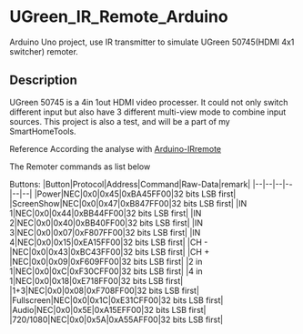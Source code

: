 # UGreen_IR_Remote_Arduino
Arduino Uno project, use IR transmitter to simulate UGreen 50745(HDMI 4x1 switcher) remoter.

## Description
UGreen 50745 is a 4in 1out HDMI video processer. It could not only switch different input but also have 3 different multi-view mode to combine input sources.
This project is also a test, and will be a part of my SmartHomeTools.

Reference
According the analyse with [Arduino-IRremote](https://github.com/Arduino-IRremote/Arduino-IRremote)

The Remoter commands as list below

Buttons: 
|Button|Protocol|Address|Command|Raw-Data|remark|
|--|--|--|--|--|--|
|Power|NEC|0x0|0x45|0xBA45FF00|32 bits LSB first|
|ScreenShow|NEC|0x0|0x47|0xB847FF00|32 bits LSB first|
|IN 1|NEC|0x0|0x44|0xBB44FF00|32 bits LSB first|
|IN 2|NEC|0x0|0x40|0xBB40FF00|32 bits LSB first|
|IN 3|NEC|0x0|0x07|0xF807FF00|32 bits LSB first|
|IN 4|NEC|0x0|0x15|0xEA15FF00|32 bits LSB first|
|CH - |NEC|0x0|0x43|0xBC43FF00|32 bits LSB first|
|CH + |NEC|0x0|0x09|0xF609FF00|32 bits LSB first|
|2 in 1|NEC|0x0|0xC|0xF30CFF00|32 bits LSB first|
|4 in 1|NEC|0x0|0x18|0xE718FF00|32 bits LSB first|
|1+3|NEC|0x0|0x08|0xF708FF00|32 bits LSB first|
|Fullscreen|NEC|0x0|0x1C|0xE31CFF00|32 bits LSB first|
|Audio|NEC|0x0|0x5E|0xA15EFF00|32 bits LSB first|
|720/1080|NEC|0x0|0x5A|0xA55AFF00|32 bits LSB first|
